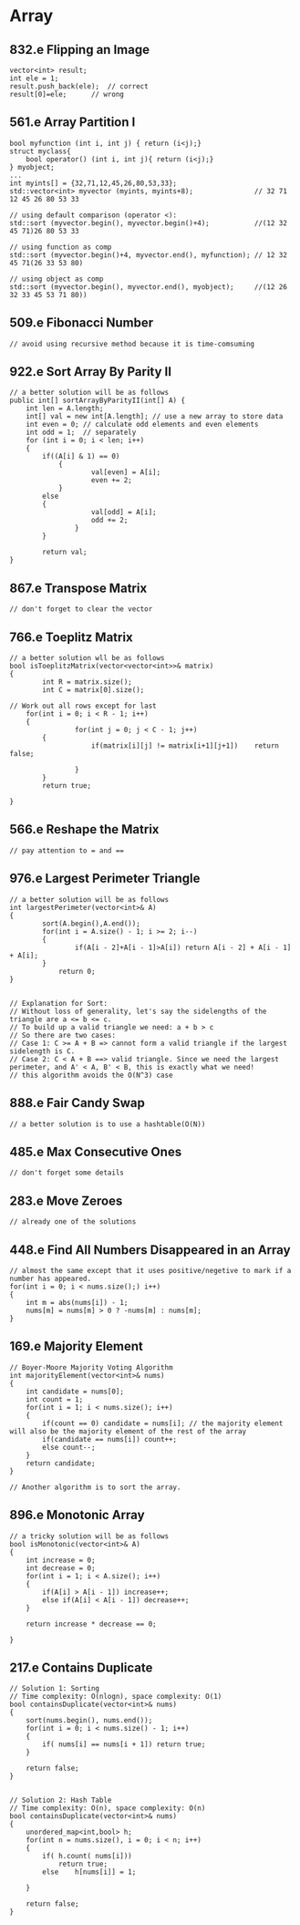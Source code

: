 # Array
## 832.e Flipping an Image 
	vector<int> result;
	int ele = 1;
	result.push_back(ele);	// correct
	result[0]=ele;		// wrong

## 561.e Array Partition I
	bool myfunction (int i, int j) { return (i<j);}
	struct myclass{
		bool operator() (int i, int j){ return (i<j);}
	} myobject;
	...
	int myints[] = {32,71,12,45,26,80,53,33};
	std::vector<int> myvector (myints, myints+8);               // 32 71 12 45 26 80 53 33

	// using default comparison (operator <):  
	std::sort (myvector.begin(), myvector.begin()+4);           //(12 32 45 71)26 80 53 33

	// using function as comp
	std::sort (myvector.begin()+4, myvector.end(), myfunction); // 12 32 45 71(26 33 53 80)

	// using object as comp
	std::sort (myvector.begin(), myvector.end(), myobject);     //(12 26 32 33 45 53 71 80))

## 509.e Fibonacci Number
	// avoid using recursive method because it is time-comsuming

## 922.e Sort Array By Parity II
	// a better solution will be as follows
	public int[] sortArrayByParityII(int[] A) {
		int len = A.length;        
		int[] val = new int[A.length]; // use a new array to store data
		int even = 0; // calculate odd elements and even elements 
		int odd = 1;  // separately
		for (int i = 0; i < len; i++) 
		{
			if((A[i] & 1) == 0)
       			{
                		val[even] = A[i];
                		even += 2;
           	 	}
			else 
			{
                		val[odd] = A[i];
                		odd += 2;
            		}
        	}

        	return val;
	}

## 867.e Transpose Matrix
	// don't forget to clear the vector 

## 766.e Toeplitz Matrix 
	// a better solution wll be as follows
	bool isToeplitzMatrix(vector<vector<int>>& matrix) 
	{
        	int R = matrix.size();
        	int C = matrix[0].size();
        
	// Work out all rows except for last
 		for(int i = 0; i < R - 1; i++) 
		{
            		for(int j = 0; j < C - 1; j++) 
			{
                		if(matrix[i][j] != matrix[i+1][j+1])	return false;
                
            		}
        	}
        	return true;

	}

## 566.e Reshape the Matrix
	// pay attention to = and ==

## 976.e Largest Perimeter Triangle 
	// a better solution will be as follows
	int largestPerimeter(vector<int>& A) 
	{
        	sort(A.begin(),A.end());
        	for(int i = A.size() - 1; i >= 2; i--)
        	{
            		if(A[i - 2]+A[i - 1]>A[i]) return A[i - 2] + A[i - 1] + A[i];
        	}
        		return 0;
	}


	// Explanation for Sort:
	// Without loss of generality, let's say the sidelengths of the triangle are a <= b <= c.
	// To build up a valid triangle we need: a + b > c
	// So there are two cases:
	// Case 1: C >= A + B => cannot form a valid triangle if the largest sidelength is C.
	// Case 2: C < A + B ==> valid triangle. Since we need the largest perimeter, and A' < A, B' < B, this is exactly what we need!
	// this algorithm avoids the O(N^3) case

## 888.e Fair Candy Swap
	// a better solution is to use a hashtable(O(N))

## 485.e Max Consecutive Ones
	// don't forget some details

## 283.e Move Zeroes
	// already one of the solutions

## 448.e Find All Numbers Disappeared in an Array
	// almost the same except that it uses positive/negetive to mark if a number has appeared.
	for(int i = 0; i < nums.size();) i++)
	{
		int m = abs(nums[i]) - 1;
		nums[m] = nums[m] > 0 ? -nums[m] : nums[m];
	}

## 169.e Majority Element
	// Boyer-Moore Majority Voting Algorithm
	int majorityElement(vector<int>& nums)
	{
		int candidate = nums[0];
		int count = 1;
		for(int i = 1; i < nums.size(); i++)
		{
			if(count == 0) candidate = nums[i]; // the majority element will also be the majority element of the rest of the array
			if(candidate == nums[i]) count++;
			else count--;
		}
		return candidate;
	}

	// Another algorithm is to sort the array.

## 896.e Monotonic Array
	// a tricky solution will be as follows
	bool isMonotonic(vector<int>& A)
	{
		int increase = 0;
		int decrease = 0;
		for(int i = 1; i < A.size(); i++)
		{
			if(A[i] > A[i - 1]) increase++;
			else if(A[i] < A[i - 1]) decrease++;
		}
	
		return increase * decrease == 0;
	
	}

## 217.e Contains Duplicate
	// Solution 1: Sorting	
	// Time complexity: O(nlogn), space complexity: O(1)
	bool containsDuplicate(vector<int>& nums)
	{
		sort(nums.begin(), nums.end());
		for(int i = 0; i < nums.size() - 1; i++)
		{	
			if( nums[i] == nums[i + 1]) return true;
		}

		return false;
	}


	// Solution 2: Hash Table
	// Time complexity: O(n), space complexity: O(n)
	bool containsDuplicate(vector<int>& nums)
	{
		unordered_map<int,bool> h;
		for(int n = nums.size(), i = 0; i < n; i++)
		{
			if( h.count( nums[i]))
				return true;
			else	h[nums[i]] = 1;

		}
		
		return false;
	}


